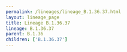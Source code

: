 ```yaml
---
permalink: /lineages/lineage_B.1.36.37.html
layout: lineage_page
title: Lineage B.1.36.37
lineage: B.1.36.37
parent: B.1.36
children: ['B.1.36.37']
---
```

